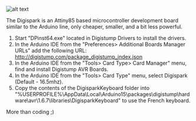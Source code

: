 ![alt text](https://raw.githubusercontent.com/CobblePot59/Others/digispark/digispark.jpg)


The Digispark is an Attiny85 based microcontroller development board similar to the Arduino line,
only cheaper, smaller, and a bit less powerful.

1) Start "DPinst64.exe" located in Digistump Drivers to install the drivers.
2) In the Arduino IDE from the "Preferences> Additional Boards Manager URLs" add the following URL: http://digistump.com/package_digistump_index.json
3) In the Arduino IDE from the "Tools> Card Type> Card Manager" menu, find and install Digistump AVR Boards.
4) In the Arduino IDE from the "Tools> Card Type" menu, select Digispark (Default - 16.5mhz).
5) Copy the contents of the DigisparkKeyboard folder into "%USERPROFILE%\AppData\Local\Arduino15\packages\digistump\hardware\avr\1.6.7\libraries\DigisparkKeyboard" to use the French keyboard.

More than coding ;)
